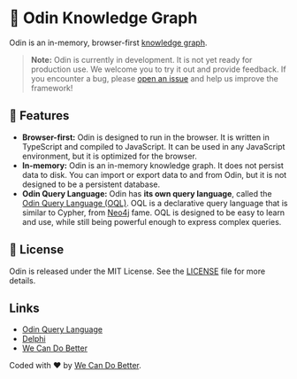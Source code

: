 # 🔶 Odin Knowledge Graph

Odin is an in-memory, browser-first
[knowledge graph](https://en.wikipedia.org/wiki/Knowledge_graph).

> **Note:** Odin is currently in development. It is not yet ready for production
> use. We welcome you to try it out and provide feedback. If you encounter a
> bug, please
> [open an issue](https://github.com/WeCanDoBetter/delphi/issues/new) and help
> us improve the framework!

## 🎨 Features

- **Browser-first:** Odin is designed to run in the browser. It is written in
  TypeScript and compiled to JavaScript. It can be used in any JavaScript
  environment, but it is optimized for the browser.
- **In-memory:** Odin is an in-memory knowledge graph. It does not persist data
  to disk. You can import or export data to and from Odin, but it is not
  designed to be a persistent database.
- **Odin Query Language:** Odin has **its own query language**, called the
  [Odin Query Language (OQL)](https://github.com/WeCanDoBetter/oql). OQL is a
  declarative query language that is similar to Cypher, from
  [Neo4j](https://neo4j.com/) fame. OQL is designed to be easy to learn and use,
  while still being powerful enough to express complex queries.

## 📜 License

Odin is released under the MIT License. See the [LICENSE](LICENSE) file for more
details.

## Links

- [Odin Query Language](https://github.com/WeCanDoBetter/oql)
- [Delphi](https://wecandobetter.github.io/delphi/)
- [We Can Do Better](https://wcdb.life/)

Coded with ❤️ by [We Can Do Better](https://wcdb.life/).
